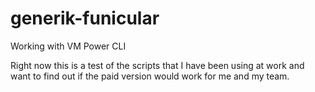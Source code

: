 # generik-funicular
Working with VM Power CLI

Right now this is a test of the scripts that I have been using at work and want to find out if the paid version would work for me and my team.

